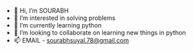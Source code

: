 - 👋 Hi, I’m SOURABH
- 👀 I’m interested in solving problems
- 🌱 I’m currently learning python
- 💞️ I’m looking to collaborate on learning new things in python 
- 📫 EMAIL - sourabhsuyal.78@gmail.com
  

<!---
8057450011/8057450011 is a ✨ special ✨ repository because its `README.md` (this file) appears on your GitHub profile.
You can click the Preview link to take a look at your changes.
--->
